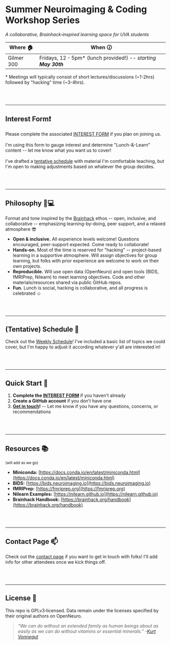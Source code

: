 # Summer Neuroimaging & Coding Workshop Series

*A collaborative, Brainhack‑inspired learning space for UVA students*

| Where 🏠 | When 🕜                        |
| -------- | ------------------------------- |
|Gilmer 300 |Fridays, 12 - 5pm\* (lunch provided!) -- *starting **May 30th*** |

\* Meetings will typically consist of short lectures/discussions (\~1-2hrs) followed by "hacking" time (\~3-4hrs).

<br><br>

---
## Interest Form❗

Please complete the associated [INTEREST FORM](https://docs.google.com/forms/d/e/1FAIpQLSfvPhS4zap0IQcJPFgHGkHC3FtQ1hPoZa68psjaY3ugceDI2A/viewform?usp=sharing) if you plan on joining us. 
<br><br>
I'm using this form to gauge interest and determine "Lunch-&-Learn" content -- let me know what you want us to cover! 
<br><br>
I've drafted a [tentative schedule](./schedule2.md) with material I'm comfortable teaching, but I'm open to making adjustments based on whatever the group decides.

<br><br>

---
## Philosophy 🧠💻

Format and tone inspired by the [Brainhack](https://brainhack.org/about.html) ethos -- open, inclusive, and collaborative -- emphasizing learning-by-doing, peer support, and a relaxed atmosphere 😎

* **Open & inclusive.** All experience levels welcome! Questions encouraged, peer-support expected. Come ready to collaborate!
* **Hands‑on.** Most of the time is reserved for "hacking" -- project-based learning in a supportive atmosphere. Will assign objectives for group learning, but folks with prior experience are welcome to work on their own projects.
* **Reproducible.** Will use open data (OpenNeuro) and open tools (BIDS, fMRIPrep, Nilearn) to meet learning objectives. Code and other materials/resources shared via public GitHub repos.
* **Fun.** Lunch is social, hacking is collaborative, and all progress is celebrated ☺️

<br><br>

---
## (Tentative) Schedule 📅

Check out the [Weekly Schedule](./schedule.html)! I've included a basic list of topics we could cover, but I'm happy to adjust it according whatever y'all are interested in!

<br><br>

---
## Quick Start 🚀

1. **Complete the [INTEREST FORM](https://docs.google.com/forms/d/e/1FAIpQLSfvPhS4zap0IQcJPFgHGkHC3FtQ1hPoZa68psjaY3ugceDI2A/viewform?usp=sharing)** if you haven't already
3. **Create a GitHub account** if you don’t have one
4. **[Get in touch](./contact.md)!** -- Let me know if you have any questions, concerns, or recommendations

<br><br>

---
## Resources 📚
<sub>(will add as we go)<sub>
* **Miniconda:** [https://docs.conda.io/en/latest/miniconda.html](https://docs.conda.io/en/latest/miniconda.html)
* **BIDS:** [https://bids.neuroimaging.io](https://bids.neuroimaging.io)
* **fMRIPrep:** [https://fmriprep.org](https://fmriprep.org)
* **Nilearn Examples:** [https://nilearn.github.io](https://nilearn.github.io)
* **Brainhack Handbook:** [https://brainhack.org/handbook](https://brainhack.org/handbook)

<br><br>

---
## Contact Page 📫

Check out the [contact page](./contact.md) if you want to get in touch with folks! I'll add info for other attendees once we kick things off.

<br><br>

---
## License 📝

This repo is GPLv3‑licensed. Data remain under the licenses specified by their original authors on OpenNeuro.

> *“We can do without an extended family as human beings about as easily as we can do without vitamins or essential minerals.” -[Kurt Vonnegut](https://www.npr.org/transcripts/5165342)*
